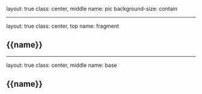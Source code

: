 layout: true
class: center, middle
name: pic
background-size: contain


---

layout: true
class: center, top
name: fragment

## {{name}}

---
layout: true
class: center, middle
name: base

## {{name}}

<!-- --- -->
<!-- name:  -->
<!-- .fancy.medium[![](url)] -->
